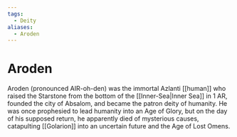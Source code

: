 ```yaml
---
tags:
  - Deity
aliases:
  - Aroden
---
```

# Aroden
Aroden (pronounced AIR-oh-den) was the immortal Azlanti [[human]] who raised the Starstone from the bottom of the [[Inner-Sea|Inner Sea]] in 1 AR, founded the city of Absalom, and became the patron deity of humanity. He was once prophesied to lead humanity into an Age of Glory, but on the day of his supposed return, he apparently died of mysterious causes, catapulting [[Golarion]] into an uncertain future and the Age of Lost Omens.

